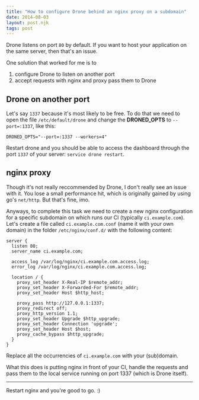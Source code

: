 ```yaml
---
title: "How to configure Drone behind an nginx proxy on a subdomain"
date: 2014-08-03
layout: post.njk
tags: post
---
```



Drone listens on port `80` by default.
If you want to host your application on the same server, then that's an issue.

One solution that worked for me is to

1. configure Drone to listen on another port
2. accept requests with nginx and proxy pass them to Drone





## Drone on another port

Let's say `1337` because it's most likely to be free.
To do that we need to open the file `/etc/default/drone` and change the **DRONED_OPTS** to `--port=:1337`, like this:

```
DRONED_OPTS="--port=:1337 --workers=4"
```

Restart drone and you should be able to access the dashboard through the port `1337` of your server: `service drone restart`.





## nginx proxy

Though it's not really reccommended by Drone, I don't really see an issue with it. You lose a small performance hit, which is originally gained by using go's `net/http`. But that's fine, imo.

Anyways, to complete this task we need to create a new nginx configuration for a specific subdomain on which runs our CI (typically `ci.example.com`).
Let's create a file called `ci.example.com.conf` (name it with your own domain) in the folder `/etc/nginx/conf.d/` with the following content:

```
server {
  listen 80;
  server_name ci.example.com;

  access_log /var/log/nginx/ci.example.com.access.log;
  error_log /var/log/nginx/ci.example.com.access.log;

  location / {
    proxy_set_header X-Real-IP $remote_addr;
    proxy_set_header X-Forwarded-For $remote_addr;
    proxy_set_header Host $http_host;

    proxy_pass http://127.0.0.1:1337;
    proxy_redirect off;
    proxy_http_version 1.1;
    proxy_set_header Upgrade $http_upgrade;
    proxy_set_header Connection 'upgrade';
    proxy_set_header Host $host;
    proxy_cache_bypass $http_upgrade;
  }
}
```

Replace all the occurrencies of `ci.example.com` with your (sub)domain.

What this does is putting nginx in front of your CI, handle the requests and pass them to the local service running on port 1337 (which is Drone itself).

---

Restart nginx and you're good to go. :)
